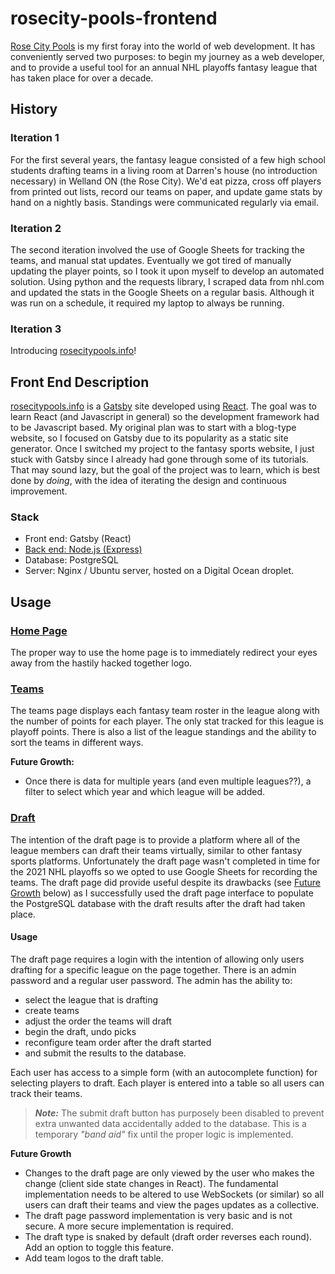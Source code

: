 # rosecity-pools-frontend

[Rose City Pools](https://rosecitypools.info) is my first foray into the world of web development. It has conveniently served two purposes: to begin my journey as a web developer, and to provide a useful tool for an annual NHL playoffs fantasy league that has taken place for over a decade.

## History

### Iteration 1

For the first several years, the fantasy league consisted of a few high school students drafting teams in a living room at Darren's house (no introduction necessary) in Welland ON (the Rose City). We'd eat pizza, cross off players from printed out lists, record our teams on paper, and update game stats by hand on a nightly basis. Standings were communicated regularly via email.

### Iteration 2

The second iteration involved the use of Google Sheets for tracking the teams, and manual stat updates. Eventually we got tired of manually updating the player points, so I took it upon myself to develop an automated solution. Using python and the requests library, I scraped data from nhl.com and updated the stats in the Google Sheets on a regular basis. Although it was run on a schedule, it required my laptop to always be running.

### Iteration 3

Introducing [rosecitypools.info](https://rosecitypools.info)!


## Front End Description

[rosecitypools.info](https://rosecitypools.info) is a [Gatsby](https://www.gatsbyjs.com/) site developed using [React](https://reactjs.org/). The goal was to learn React (and Javascript in general) so the development framework had to be Javascript based. My original plan was to start with a blog-type website, so I focused on Gatsby due to its popularity as a static site generator. Once I switched my project to the fantasy sports website, I just stuck with Gatsby since I already had gone through some of its tutorials. That may sound lazy, but the goal of the project was to learn, which is best done by _doing_, with the idea of iterating the design and continuous improvement.

### Stack

- Front end: Gatsby (React)
- [Back end: Node.js (Express)](https://github.com/bkaas/rosecity-pools-backend)
- Database: PostgreSQL
- Server: Nginx / Ubuntu server, hosted on a Digital Ocean droplet.

## Usage

### [Home Page](https://rosecitypools.info/)

The proper way to use the home page is to immediately redirect your eyes away from the hastily hacked together logo.

### [Teams](https://rosecitypools.info/teams)

The teams page displays each fantasy team roster in the league along with the number of points for each player. The only stat tracked for this league is playoff points. There is also a list of the league standings and the ability to sort the teams in different ways.

**Future Growth:**
- Once there is data for multiple years (and even multiple leagues??), a filter to select which year and which league will be added.

### [Draft](https://rosecitypools.info/draft)

The intention of the draft page is to provide a platform where all of the league members can draft their teams virtually, similar to other fantasy sports platforms. Unfortunately the draft page wasn't completed in time for the 2021 NHL playoffs so we opted to use Google Sheets for recording the teams. The draft page did provide useful despite its drawbacks (see [Future Growth](#draft-future-growth) below) as I successfully used the draft page interface to populate the PostgreSQL database with the draft results after the draft had taken place.

#### Usage

The draft page requires a login with the intention of allowing only users drafting for a specific league on the page together. There is an admin password and a regular user password. The admin has the ability to:
- select the league that is drafting
- create teams
- adjust the order the teams will draft
- begin the draft, undo picks
- reconfigure team order after the draft started
- and submit the results to the database.

Each user has access to a simple form (with an autocomplete function) for selecting players to draft. Each player is entered into a table so all users can track their teams.

>**_Note:_** The submit draft button has purposely been disabled to prevent extra unwanted data accidentally added to the database. This is a temporary _"band aid"_ fix until the proper logic is implemented.

<a name="draft-future-growth">**Future Growth**</a>
- Changes to the draft page are only viewed by the user who makes the change (client side state changes in React). The fundamental implementation needs to be altered to use WebSockets (or similar) so all users can draft their teams and view the pages updates as a collective.
- The draft page password implementation is very basic and is not secure. A more secure implementation is required.
- The draft type is snaked by default (draft order reverses each round). Add an option to toggle this feature.
- Add team logos to the draft table.

